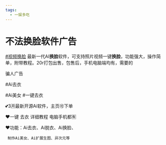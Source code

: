 ```yaml
---
tags:
  - 一娱多吃
---
```

# 不法换脸软件广告

[\#视频换脸](https://twitter.com/hashtag/%E8%A7%86%E9%A2%91%E6%8D%A2%E8%84%B8?src=hashtag_click) 最新一代AI**换脸**软件，可支持照片视频一键**换脸**，功能强大，操作简单，附带教程。20r打包出售，包售后，手机电脑端均有，需要的

骗人广告

\#Ai去衣

\#Ai美女 #一键去衣 

💕3🈷️最新开源Ai软件，主页🉑下单

❤️一键 去衣   详细教程  电脑手机都🈶

❤️功能：Ai去衣、Ai脱衣、Ai换脸、

     制作Ai美女、Ai扩展生图、异次元等